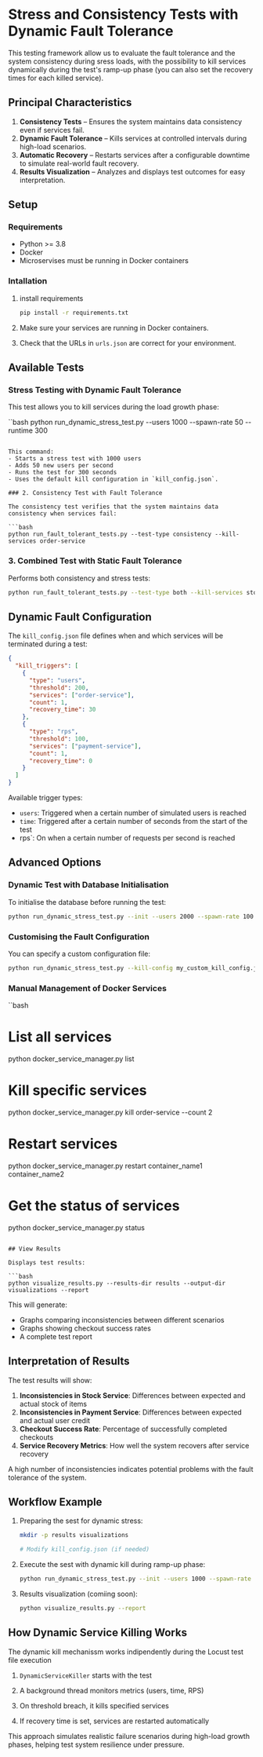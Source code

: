 # Stress and Consistency Tests with Dynamic Fault Tolerance

This testing framework allow us to evaluate the fault tolerance and the system consistency during sress loads, with the possibility to kill services dynamically during the test's ramp-up phase (you can also set the recovery times for each killed service).

## Principal Characteristics

1. **Consistency Tests** – Ensures the system maintains data consistency even if services fail.
2. **Dynamic Fault Tolerance** – Kills services at controlled intervals during high-load scenarios.
3. **Automatic Recovery** – Restarts services after a configurable downtime to simulate real-world fault recovery.
4. **Results Visualization** – Analyzes and displays test outcomes for easy interpretation.

## Setup

### Requirements

* Python >= 3.8
* Docker
* Microservises must be running in Docker containers

### Intallation

1. install requirements
   ```bash
   pip install -r requirements.txt
   ```

2. Make sure your services are running in Docker containers.

3. Check that the URLs in `urls.json` are correct for your environment.

## Available Tests

### Stress Testing with Dynamic Fault Tolerance

This test allows you to kill services during the load growth phase:

``bash
python run_dynamic_stress_test.py --users 1000 --spawn-rate 50 --runtime 300
```

This command:
- Starts a stress test with 1000 users
- Adds 50 new users per second
- Runs the test for 300 seconds
- Uses the default kill configuration in `kill_config.json`.

### 2. Consistency Test with Fault Tolerance

The consistency test verifies that the system maintains data consistency when services fail:

```bash
python run_fault_tolerant_tests.py --test-type consistency --kill-services order-service
```

### 3. Combined Test with Static Fault Tolerance

Performs both consistency and stress tests:

```bash
python run_fault_tolerant_tests.py --test-type both --kill-services stock-service
```

## Dynamic Fault Configuration

The `kill_config.json` file defines when and which services will be terminated during a test:

```json
{
  "kill_triggers": [
    {
      "type": "users",
      "threshold": 200,
      "services": ["order-service"],
      "count": 1,
      "recovery_time": 30
    },
    {
      "type": "rps",
      "threshold": 100,
      "services": ["payment-service"],
      "count": 1,
      "recovery_time": 0
    }
  ]
}
```


Available trigger types:
- `users`: Triggered when a certain number of simulated users is reached
- `time`: Triggered after a certain number of seconds from the start of the test
- rps`: On when a certain number of requests per second is reached

## Advanced Options

### Dynamic Test with Database Initialisation

To initialise the database before running the test:

```bash
python run_dynamic_stress_test.py --init --users 2000 --spawn-rate 100
```

### Customising the Fault Configuration

You can specify a custom configuration file:

```bash
python run_dynamic_stress_test.py --kill-config my_custom_kill_config.json
```

### Manual Management of Docker Services

``bash
# List all services
python docker_service_manager.py list

# Kill specific services
python docker_service_manager.py kill order-service --count 2

# Restart services
python docker_service_manager.py restart container_name1 container_name2

# Get the status of services
python docker_service_manager.py status
```

## View Results

Displays test results:

```bash
python visualize_results.py --results-dir results --output-dir visualizations --report
```

This will generate:
- Graphs comparing inconsistencies between different scenarios
- Graphs showing checkout success rates
- A complete test report

## Interpretation of Results

The test results will show:

1. **Inconsistencies in Stock Service**: Differences between expected and actual stock of items
2. **Inconsistencies in Payment Service**: Differences between expected and actual user credit
3. **Checkout Success Rate**: Percentage of successfully completed checkouts
4. **Service Recovery Metrics**: How well the system recovers after service recovery

A high number of inconsistencies indicates potential problems with the fault tolerance of the system.

## Workflow Example

1. Preparing the sest for dynamic stress:
   ```bash
   mkdir -p results visualizations
   
   # Modify kill_config.json (if needed)
   ```

2. Execute the sest with dynamic kill during ramp-up phase:
   ```bash
   python run_dynamic_stress_test.py --init --users 1000 --spawn-rate 50 --runtime 300
   ```

3. Results visualization (comiing soon):
   ```bash
   python visualize_results.py --report
   ```

## How Dynamic Service Killing Works

The dynamic kill mechanissm works indipendently during the Locust test file execution 

1. `DynamicServiceKiller` starts with the test

2. A background thread monitors metrics (users, time, RPS)

3. On threshold breach, it kills specified services

4. If recovery time is set, services are restarted automatically

This approach simulates realistic failure scenarios during high-load growth phases, helping test system resilience under pressure.